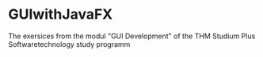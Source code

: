 # GUIwithJavaFX
The exersices from the modul "GUI Development" of the THM Studium Plus Softwaretechnology study programm
